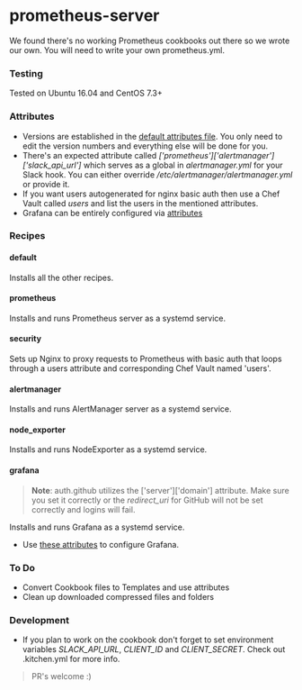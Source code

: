 # prometheus-server

We found there's no working Prometheus cookbooks out there so we wrote our own. You will need to write your own prometheus.yml.

### Testing

Tested on Ubuntu 16.04 and CentOS 7.3+

### Attributes

* Versions are established in the [default attributes file](https://github.com/CapstoneLabs/prometheus-server/blob/master/attributes/default.rb). You only need to edit the version numbers and everything else will be done for you.
* There's an expected attribute called *['prometheus']['alertmanager']['slack_api_url']* which serves as a global in *alertmanager.yml* for your Slack hook. You can either override */etc/alertmanager/alertmanager.yml* or provide it.
* If you want users autogenerated for nginx basic auth then use a Chef Vault called *users* and list the users in the mentioned attributes.
* Grafana can be entirely configured via [attributes](https://github.com/chef-cookbooks/chef-grafana/blob/master/attributes/default.rb)

### Recipes

#### default

Installs all the other recipes.

#### prometheus

Installs and runs Prometheus server as a systemd service.

#### security

Sets up Nginx to proxy requests to Prometheus with basic auth that loops through a users attribute and corresponding Chef Vault named 'users'.

#### alertmanager

Installs and runs AlertManager server as a systemd service.

#### node_exporter

Installs and runs NodeExporter as a systemd service.

#### grafana

> **Note**: auth.github utilizes the ['server']['domain'] attribute. Make sure you set it correctly or the *redirect_uri* for GitHub will not be set correctly and logins will fail.

Installs and runs Grafana as a systemd service.

* Use [these attributes](https://github.com/chef-cookbooks/chef-grafana/blob/master/attributes/default.rb) to configure Grafana.

### To Do
* Convert Cookbook files to Templates and use attributes
* Clean up downloaded compressed files and folders

### Development
* If you plan to work on the cookbook don't forget to set environment variables *SLACK_API_URL*, *CLIENT_ID* and *CLIENT_SECRET*. Check out .kitchen.yml for more info.

> PR's welcome :)
